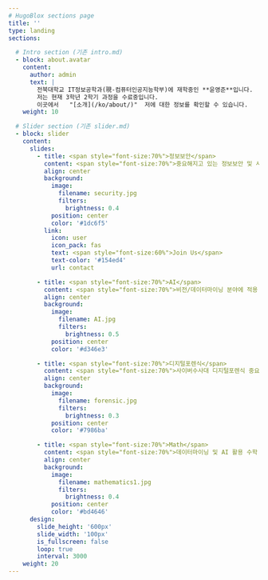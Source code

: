 ```yaml
---
# HugoBlox sections page
title: ''
type: landing
sections:

  # Intro section (기존 intro.md)
  - block: about.avatar
    content:
      author: admin
      text: |
        전북대학교 IT정보공학과(現-컴퓨터인공지능학부)에 재학중인 **윤영준**입니다.  
        저는 현재 3학년 2학기 과정을 수료중입니다.  
        이곳에서   "[소개](/ko/about/)"  저에 대한 정보를 확인할 수 있습니다.
    weight: 10

  # Slider section (기존 slider.md)
  - block: slider
    content:
      slides:
        - title: <span style="font-size:70%">정보보안</span>
          content: <span style="font-size:70%">중요해지고 있는 정보보안 및 사이버 보안</span>
          align: center
          background:
            image:
              filename: security.jpg
              filters:
                brightness: 0.4
            position: center
            color: '#1dc6f5'
          link:
            icon: user
            icon_pack: fas
            text: <span style="font-size:60%">Join Us</span>
            text-color: '#154ed4'
            url: contact

        - title: <span style="font-size:70%">AI</span>
          content: <span style="font-size:70%">비전/데이터마이닝 분야에 적용 가능한 AI 기술 개발</span>
          align: center
          background:
            image:
              filename: AI.jpg
              filters:
                brightness: 0.5
            position: center
            color: '#d346e3'

        - title: <span style="font-size:70%">디지털포렌식</span>
          content: <span style="font-size:70%">사이버수사대 디지털포렌식 중요도 증가</span>
          align: center
          background:
            image:
              filename: forensic.jpg
              filters:
                brightness: 0.3
            position: center
            color: '#7986ba'

        - title: <span style="font-size:70%">Math</span>
          content: <span style="font-size:70%">데이터마이닝 및 AI 활용 수학 연구</span>
          align: center
          background:
            image:
              filename: mathematics1.jpg
              filters:
                brightness: 0.4
            position: center
            color: '#bd4646'
      design:
        slide_height: '600px'
        slide_width: '100px'
        is_fullscreen: false
        loop: true
        interval: 3000
    weight: 20
---
```

